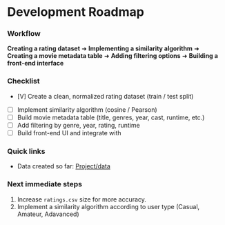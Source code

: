 # Development Roadmap

### Workflow
**Creating a rating dataset** ➜ **Implementing a similarity algorithm** ➜ **Creating a movie metadata table** ➜ **Adding filtering options** ➜ **Building a front-end interface**

### Checklist
- [V] Create a clean, normalized rating dataset (train / test split)
- [ ] Implement similarity algorithm (cosine / Pearson)
- [ ] Build movie metadata table (title, genres, year, cast, runtime, etc.)
- [ ] Add filtering by genre, year, rating, runtime
- [ ] Build front-end UI and integrate with 

### Quick links
- Data created so far: [Project/data](Project/data)

### Next immediate steps 
1. Increase `ratings.csv` size for more accuracy.  
2. Implement a similarity algorithm according to user type (Casual, Amateur, Adavanced)  


 
